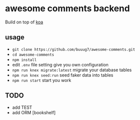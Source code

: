 # awesome comments backend 

Build on top of [koa]()

## usage
+ `git clone https://github.com/buuug7/awesome-comments.git`
+ `cd awesome-comments`
+ `npm install`
+ edit `.env` file setting give you own configuration
+ `npm run knex migrate:latest` migrate your database tables
+ `npm run knex seed:run` seed faker data into tables
+ `npm run start` start you work

## TODO
+ add TEST
+ add ORM [bookshelf]